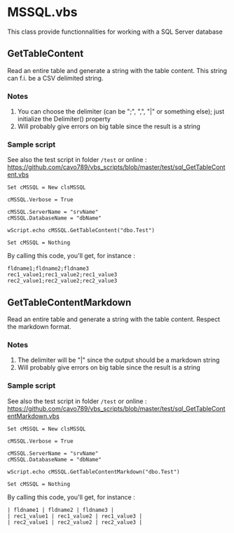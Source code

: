 # MSSQL.vbs

This class provide functionnalities for working with a SQL Server database

## GetTableContent

Read an entire table and generate a string with the table content. This string can f.i. be a CSV delimited string.

### Notes

1. You can choose the delimiter (can be ";", ",", "|" or something else); just initialize the Delimiter() property
2. Will probably give errors on big table since the result is a string

### Sample script

See also the test script in folder `/test` or online : https://github.com/cavo789/vbs_scripts/blob/master/test/sql_GetTableContent.vbs

```VB
Set cMSSQL = New clsMSSQL

cMSSQL.Verbose = True

cMSSQL.ServerName = "srvName"
cMSSQL.DatabaseName = "dbName"

wScript.echo cMSSQL.GetTableContent("dbo.Test")

Set cMSSQL = Nothing
```

By calling this code, you'll get, for instance :

```text
fldname1;fldname2;fldname3
rec1_value1;rec1_value2;rec1_value3
rec2_value1;rec2_value2;rec2_value3
```
## GetTableContentMarkdown

Read an entire table and generate a string with the table content. Respect the markdown format.

### Notes

1. The delimiter will be "|" since the output should be a markdown string
2. Will probably give errors on big table since the result is a string

### Sample script

See also the test script in folder `/test` or online : https://github.com/cavo789/vbs_scripts/blob/master/test/sql_GetTableContentMarkdown.vbs

```VB
Set cMSSQL = New clsMSSQL

cMSSQL.Verbose = True

cMSSQL.ServerName = "srvName"
cMSSQL.DatabaseName = "dbName"

wScript.echo cMSSQL.GetTableContentMarkdown("dbo.Test")

Set cMSSQL = Nothing
```

By calling this code, you'll get, for instance :

```text
| fldname1 | fldname2 | fldname3 |
| rec1_value1 | rec1_value2 | rec1_value3 |
| rec2_value1 | rec2_value2 | rec2_value3 |
```